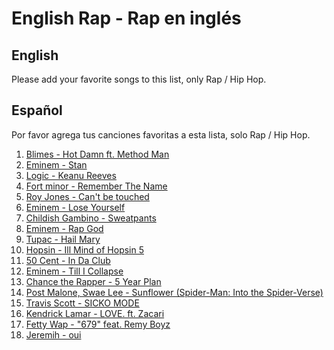 
# English Rap - Rap en inglés

## English
Please add your favorite songs to this list, only Rap / Hip Hop. 

## Español
Por favor agrega tus canciones favoritas a esta lista, solo Rap / Hip Hop.

1. [Blimes - Hot Damn ft. Method Man](https://www.youtube.com/watch?v=Zd8_JJPL2k0)
2. [Eminem - Stan](https://www.youtube.com/watch?v=gOMhN-hfMtY)
3. [Logic - Keanu Reeves](https://www.youtube.com/watch?v=6-zRqxl5Gkk)
4. [Fort minor - Remember The Name](https://www.youtube.com/watch?v=VDvr08sCPOc)
5. [Roy Jones - Can't be touched](https://www.youtube.com/watch?v=GoCOg8ZzUfg)
6. [Eminem - Lose Yourself](https://www.youtube.com/watch?v=_Yhyp-_hX2s)
7. [Childish Gambino - Sweatpants](https://www.youtube.com/watch?v=ExVtrghW5Y4)
8. [Eminem - Rap God](https://www.youtube.com/watch?v=XbGs_qK2PQA)
9. [Tupac - Hail Mary](https://www.youtube.com/watch?v=nkJA6SYwa94)
10. [Hopsin - Ill Mind of Hopsin 5](https://www.youtube.com/watch?v=hRVOOwFNp5U)
11. [50 Cent - In Da Club](https://www.youtube.com/watch?v=5qm8PH4xAss)
12. [Eminem - Till I Collapse](https://www.youtube.com/watch?v=Obim8BYGnOE)
13. [Chance the Rapper - 5 Year Plan](https://www.youtube.com/watch?v=YL0TahH37hw)
14. [Post Malone, Swae Lee - Sunflower (Spider-Man: Into the Spider-Verse)](https://www.youtube.com/watch?v=ApXoWvfEYVU)
15. [Travis Scott - SICKO MODE](https://www.youtube.com/watch?v=d-JBBNg8YKs)
16. [Kendrick Lamar - LOVE. ft. Zacari](https://www.youtube.com/watch?v=ox7RsX1Ee34)
17. [Fetty Wap - "679" feat. Remy Boyz](https://www.youtube.com/watch?v=Pzz4Z-O7710)
18. [Jeremih - oui](https://www.youtube.com/watch?v=VtcP0PFifpE)
